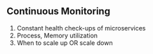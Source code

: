 ## Continuous Monitoring
1. Constant health check-ups of microservices
2. Process, Memory utilization
3. When to scale up OR scale down
